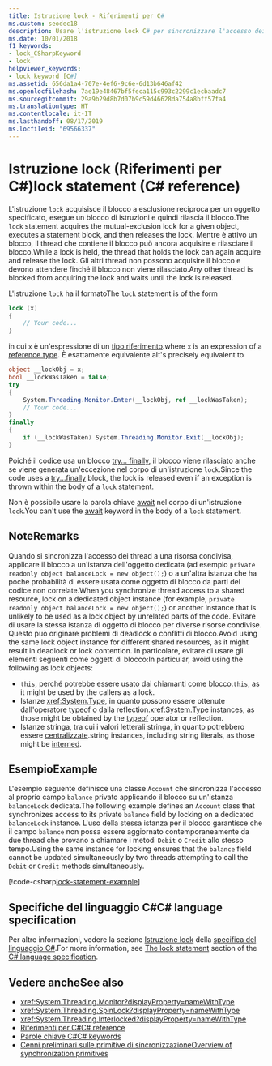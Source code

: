 ```yaml
---
title: Istruzione lock - Riferimenti per C#
ms.custom: seodec18
description: Usare l'istruzione lock C# per sincronizzare l'accesso dei thread alla risorsa condivisa
ms.date: 10/01/2018
f1_keywords:
- lock_CSharpKeyword
- lock
helpviewer_keywords:
- lock keyword [C#]
ms.assetid: 656da1a4-707e-4ef6-9c6e-6d13b646af42
ms.openlocfilehash: 7ae19e48467bf5feca115c993c2299c1ecbaadc7
ms.sourcegitcommit: 29a9b29d8b7d07b9c59d46628da754a8bff57fa4
ms.translationtype: HT
ms.contentlocale: it-IT
ms.lasthandoff: 08/17/2019
ms.locfileid: "69566337"
---
```

# <a name="lock-statement-c-reference"></a><span data-ttu-id="a61d9-103">Istruzione lock (Riferimenti per C#)</span><span class="sxs-lookup"><span data-stu-id="a61d9-103">lock statement (C# reference)</span></span>

<span data-ttu-id="a61d9-104">L'istruzione `lock` acquisisce il blocco a esclusione reciproca per un oggetto specificato, esegue un blocco di istruzioni e quindi rilascia il blocco.</span><span class="sxs-lookup"><span data-stu-id="a61d9-104">The `lock` statement acquires the mutual-exclusion lock for a given object, executes a statement block, and then releases the lock.</span></span> <span data-ttu-id="a61d9-105">Mentre è attivo un blocco, il thread che contiene il blocco può ancora acquisire e rilasciare il blocco.</span><span class="sxs-lookup"><span data-stu-id="a61d9-105">While a lock is held, the thread that holds the lock can again acquire and release the lock.</span></span> <span data-ttu-id="a61d9-106">Gli altri thread non possono acquisire il blocco e devono attendere finché il blocco non viene rilasciato.</span><span class="sxs-lookup"><span data-stu-id="a61d9-106">Any other thread is blocked from acquiring the lock and waits until the lock is released.</span></span>

<span data-ttu-id="a61d9-107">L'istruzione `lock` ha il formato</span><span class="sxs-lookup"><span data-stu-id="a61d9-107">The `lock` statement is of the form</span></span>

```csharp
lock (x)
{
    // Your code...
}
```

<span data-ttu-id="a61d9-108">in cui `x` è un'espressione di un [tipo riferimento](reference-types.md).</span><span class="sxs-lookup"><span data-stu-id="a61d9-108">where `x` is an expression of a [reference type](reference-types.md).</span></span> <span data-ttu-id="a61d9-109">È esattamente equivalente a</span><span class="sxs-lookup"><span data-stu-id="a61d9-109">It's precisely equivalent to</span></span>

```csharp
object __lockObj = x;
bool __lockWasTaken = false;
try
{
    System.Threading.Monitor.Enter(__lockObj, ref __lockWasTaken);
    // Your code...
}
finally
{
    if (__lockWasTaken) System.Threading.Monitor.Exit(__lockObj);
}
```

<span data-ttu-id="a61d9-110">Poiché il codice usa un blocco [try... finally](try-finally.md), il blocco viene rilasciato anche se viene generata un'eccezione nel corpo di un'istruzione `lock`.</span><span class="sxs-lookup"><span data-stu-id="a61d9-110">Since the code uses a [try...finally](try-finally.md) block, the lock is released even if an exception is thrown within the body of a `lock` statement.</span></span>

<span data-ttu-id="a61d9-111">Non è possibile usare la parola chiave [await](await.md) nel corpo di un'istruzione `lock`.</span><span class="sxs-lookup"><span data-stu-id="a61d9-111">You can't use the [await](await.md) keyword in the body of a `lock` statement.</span></span>

## <a name="remarks"></a><span data-ttu-id="a61d9-112">Note</span><span class="sxs-lookup"><span data-stu-id="a61d9-112">Remarks</span></span>

<span data-ttu-id="a61d9-113">Quando si sincronizza l'accesso dei thread a una risorsa condivisa, applicare il blocco a un'istanza dell'oggetto dedicata (ad esempio `private readonly object balanceLock = new object();`) o a un'altra istanza che ha poche probabilità di essere usata come oggetto di blocco da parti del codice non correlate.</span><span class="sxs-lookup"><span data-stu-id="a61d9-113">When you synchronize thread access to a shared resource, lock on a dedicated object instance (for example, `private readonly object balanceLock = new object();`) or another instance that is unlikely to be used as a lock object by unrelated parts of the code.</span></span> <span data-ttu-id="a61d9-114">Evitare di usare la stessa istanza di oggetto di blocco per diverse risorse condivise. Questo può originare problemi di deadlock o conflitti di blocco.</span><span class="sxs-lookup"><span data-stu-id="a61d9-114">Avoid using the same lock object instance for different shared resources, as it might result in deadlock or lock contention.</span></span> <span data-ttu-id="a61d9-115">In particolare, evitare di usare gli elementi seguenti come oggetti di blocco:</span><span class="sxs-lookup"><span data-stu-id="a61d9-115">In particular, avoid using the following as lock objects:</span></span>

- <span data-ttu-id="a61d9-116">`this`, perché potrebbe essere usato dai chiamanti come blocco.</span><span class="sxs-lookup"><span data-stu-id="a61d9-116">`this`, as it might be used by the callers as a lock.</span></span>
- <span data-ttu-id="a61d9-117">Istanze <xref:System.Type>, in quanto possono essere ottenute dall'operatore [typeof](../operators/type-testing-and-cast.md#typeof-operator) o dalla reflection.</span><span class="sxs-lookup"><span data-stu-id="a61d9-117"><xref:System.Type> instances, as those might be obtained by the [typeof](../operators/type-testing-and-cast.md#typeof-operator) operator or reflection.</span></span>
- <span data-ttu-id="a61d9-118">Istanze stringa, tra cui i valori letterali stringa, in quanto potrebbero essere [centralizzate](/dotnet/api/system.string.intern#remarks).</span><span class="sxs-lookup"><span data-stu-id="a61d9-118">string instances, including string literals, as those might be [interned](/dotnet/api/system.string.intern#remarks).</span></span>

## <a name="example"></a><span data-ttu-id="a61d9-119">Esempio</span><span class="sxs-lookup"><span data-stu-id="a61d9-119">Example</span></span>

<span data-ttu-id="a61d9-120">L'esempio seguente definisce una classe `Account` che sincronizza l'accesso al proprio campo `balance` privato applicando il blocco su un'istanza `balanceLock` dedicata.</span><span class="sxs-lookup"><span data-stu-id="a61d9-120">The following example defines an `Account` class that synchronizes access to its private `balance` field by locking on a dedicated `balanceLock` instance.</span></span> <span data-ttu-id="a61d9-121">L'uso della stessa istanza per il blocco garantisce che il campo `balance` non possa essere aggiornato contemporaneamente da due thread che provano a chiamare i metodi `Debit` o `Credit` allo stesso tempo.</span><span class="sxs-lookup"><span data-stu-id="a61d9-121">Using the same instance for locking ensures that the `balance` field cannot be updated simultaneously by two threads attempting to call the `Debit` or `Credit` methods simultaneously.</span></span>

[!code-csharp[lock-statement-example](~/samples/snippets/csharp/keywords/LockStatementExample.cs)]

## <a name="c-language-specification"></a><span data-ttu-id="a61d9-122">Specifiche del linguaggio C#</span><span class="sxs-lookup"><span data-stu-id="a61d9-122">C# language specification</span></span>

<span data-ttu-id="a61d9-123">Per altre informazioni, vedere la sezione [Istruzione lock](~/_csharplang/spec/statements.md#the-lock-statement) della [specifica del linguaggio C#](~/_csharplang/spec/introduction.md).</span><span class="sxs-lookup"><span data-stu-id="a61d9-123">For more information, see [The lock statement](~/_csharplang/spec/statements.md#the-lock-statement) section of the [C# language specification](~/_csharplang/spec/introduction.md).</span></span>

## <a name="see-also"></a><span data-ttu-id="a61d9-124">Vedere anche</span><span class="sxs-lookup"><span data-stu-id="a61d9-124">See also</span></span>

- <xref:System.Threading.Monitor?displayProperty=nameWithType>
- <xref:System.Threading.SpinLock?displayProperty=nameWithType>
- <xref:System.Threading.Interlocked?displayProperty=nameWithType>
- [<span data-ttu-id="a61d9-125">Riferimenti per C#</span><span class="sxs-lookup"><span data-stu-id="a61d9-125">C# reference</span></span>](../index.md)
- [<span data-ttu-id="a61d9-126">Parole chiave C#</span><span class="sxs-lookup"><span data-stu-id="a61d9-126">C# keywords</span></span>](index.md)
- [<span data-ttu-id="a61d9-127">Cenni preliminari sulle primitive di sincronizzazione</span><span class="sxs-lookup"><span data-stu-id="a61d9-127">Overview of synchronization primitives</span></span>](../../../standard/threading/overview-of-synchronization-primitives.md)
